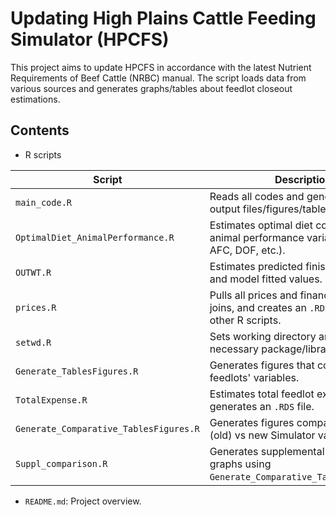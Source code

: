# Updating High Plains Cattle Feeding Simulator (HPCFS)

This project aims to update HPCFS in accordance with the latest Nutrient Requirements of Beef Cattle (NRBC) manual. The script loads data from various sources and generates graphs/tables about feedlot closeout estimations. 



## Contents

- R scripts

| Script                         | Description                                                                 |
|--------------------------------|-----------------------------------------------------------------------------|
| `main_code.R`                  | Reads all codes and generates final output files/figures/tables.            |
| `OptimalDiet_AnimalPerformance.R` | Estimates optimal diet composition and animal performance variables (ADG, AFC, DOF, etc.). |
| `OUTWT.R`                      | Estimates predicted finishing weights and model fitted values.              |
| `prices.R`                     | Pulls all prices and finance variables, joins, and creates an `.RDS` file used for other R scripts. |
| `setwd.R`                      | Sets working directory and loads all necessary package/libraries.           |
| `Generate_TablesFigures.R`     | Generates figures that compare feedlots' variables.                         |
| `TotalExpense.R`               | Estimates total feedlot expenses and generates an `.RDS` file.              |
| `Generate_Comparative_TablesFigures.R` | Generates figures comparing previous (old) vs new Simulator variables. |
| `Suppl_comparison.R`           | Generates supplemental comparative graphs using `Generate_Comparative_TablesFigures.R`. |

- `README.md`: Project overview.





